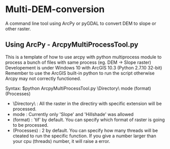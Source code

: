 # Multi-DEM-conversion
A command line tool using ArcPy or pyGDAL to convert DEM to slope or other raster.

## Using ArcPy -  	ArcpyMultiProcessTool.py
This is a template of how to use arcpy with python multiprocess module to process a bunch of files with same process (eg. DEM -> Slope raster)
Developement is under Windows 10 with ArcGIS 10.3 (Python 2.7.10 32-bit)
Remember to use the ArcGIS built-in python to run the script otherwise Arcpy may not correctly functioned.

Syntax:
    $python ArcpyMultiProcessTool.py \Directory\ mode (format) (Processes)
*   \Directory\ : All the raster in the directiry with specific extension will be processed.
*   mode : Currently only 'Slope' and 'Hillshade' was allowed
*   (format) : 'tif' by default. You can specify which format of raster is going to be processed.
*   (Processes) : 2 by default. You can specify how many threads will be cteated to run the specific function. If you give a number larger than your cpu (threads) number, it will raise a error.
